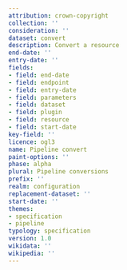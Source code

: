 ```yaml
---
attribution: crown-copyright
collection: ''
consideration: ''
dataset: convert
description: Convert a resource
end-date: ''
entry-date: ''
fields:
- field: end-date
- field: endpoint
- field: entry-date
- field: parameters
- field: dataset
- field: plugin
- field: resource
- field: start-date
key-field: ''
licence: ogl3
name: Pipeline convert
paint-options: ''
phase: alpha
plural: Pipeline conversions
prefix: ''
realm: configuration
replacement-dataset: ''
start-date: ''
themes:
- specification
- pipeline
typology: specification
version: 1.0
wikidata: ''
wikipedia: ''
---
```

